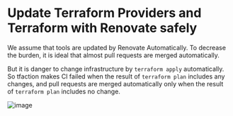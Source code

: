 # Update Terraform Providers and Terraform with Renovate safely

We assume that tools are updated by Renovate Automatically.
To decrease the burden, it is ideal that almost pull requests are merged automatically.

But it is danger to change infrastructure by `terraform apply` automatically.
So tfaction makes CI failed when the result of `terraform plan` includes any changes,
and pull requests are merged automatically only when the result of `terraform plan` includes no change.

![image](https://user-images.githubusercontent.com/13323303/150064670-2c6a646f-81f2-496f-b69a-873b6469593e.png)
